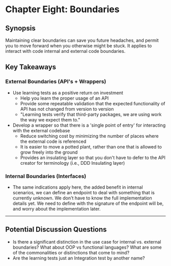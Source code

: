 # Chapter Eight:  Boundaries 

## Synopsis

Maintaining clear boundaries can save you future headaches, and permit you to move forward when you otherwise might be stuck.  It applies to interact with code internal and external code boundaries.

## Key Takeaways

### External Boundaries (API's + Wrappers)

- Use learning tests as a positive return on investment
  - Help you learn the proper usage of an API
  - Provide some repeatable validation that the expected functionality of API has not changed from version to version
  - "Learning tests verify that third-party packages, we are using work the way we expect them to."
- Develop a wrapper so that there is a 'single point of entry' for interacting with the external codebase
  - Reduce switching cost by minimizing the number of places where the external code is referenced
  - It is easier to move a potted plant, rather than one that is allowed to grow freely into the ground
  - Provides an insulating layer so that you don't have to defer to the API creator for terminology (i.e., DDD Insulating layer)

### Internal Boundaries (Interfaces)

- The same indications apply here, the added benefit in internal scenarios, we can define an endpoint to deal with something that is currently unknown.  We don't have to know the full implementation details yet. We need to define with the signature of the endpoint will be, and worry about the implementation later.
   
---
 
## Potential Discussion Questions
 
- Is there a significant distinction in the use case for internal vs. external boundaries? What about OOP vs functional languages? What are some of the commonalities or distinctions that come to mind?
- Are the learning tests just an Integration test by another name?
